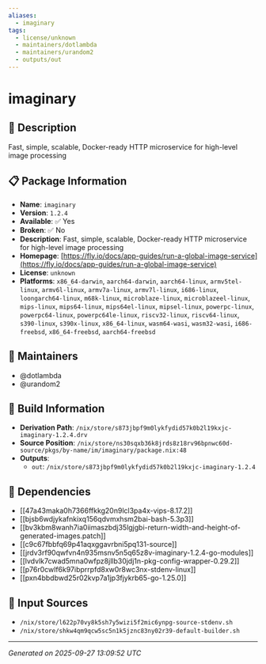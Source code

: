 ```yaml
---
aliases:
  - imaginary
tags:
  - license/unknown
  - maintainers/dotlambda
  - maintainers/urandom2
  - outputs/out
---
```


# imaginary

## 📝 Description

Fast, simple, scalable, Docker-ready HTTP microservice for high-level image processing

## 📋 Package Information

- **Name**: `imaginary`
- **Version**: `1.2.4`
- **Available**: ✅ Yes
- **Broken**: ✅ No
- **Description**: Fast, simple, scalable, Docker-ready HTTP microservice for high-level image processing
- **Homepage**: [https://fly.io/docs/app-guides/run-a-global-image-service](https://fly.io/docs/app-guides/run-a-global-image-service)
- **License**: `unknown`
- **Platforms**: `x86_64-darwin`, `aarch64-darwin`, `aarch64-linux`, `armv5tel-linux`, `armv6l-linux`, `armv7a-linux`, `armv7l-linux`, `i686-linux`, `loongarch64-linux`, `m68k-linux`, `microblaze-linux`, `microblazeel-linux`, `mips-linux`, `mips64-linux`, `mips64el-linux`, `mipsel-linux`, `powerpc-linux`, `powerpc64-linux`, `powerpc64le-linux`, `riscv32-linux`, `riscv64-linux`, `s390-linux`, `s390x-linux`, `x86_64-linux`, `wasm64-wasi`, `wasm32-wasi`, `i686-freebsd`, `x86_64-freebsd`, `aarch64-freebsd`
## 👥 Maintainers

- @dotlambda
- @urandom2


## 🔧 Build Information

- **Derivation Path**: `/nix/store/s873jbpf9m0lykfydid57k0b2l19kxjc-imaginary-1.2.4.drv`
- **Source Position**: `/nix/store/ns30sqxb36k8jrds8z18rv96bpnwc60d-source/pkgs/by-name/im/imaginary/package.nix:48`
- **Outputs**:
  - `out`:  `/nix/store/s873jbpf9m0lykfydid57k0b2l19kxjc-imaginary-1.2.4`

## 🔗 Dependencies

- [[47a43maka0h7366ffkkg20n9lcl3pa4x-vips-8.17.2]]
- [[bjsb6wdjykafnkixq156qdvmxhsm2bai-bash-5.3p3]]
- [[bv3kbm8wanh7ia0iimaszbdj35lgjgbi-return-width-and-height-of-generated-images.patch]]
- [[c9c67fbbfq69p41aqxggavrbni5pq131-source]]
- [[jrdv3rf90qwfvn4n935msnv5n5q65z8v-imaginary-1.2.4-go-modules]]
- [[lvdvlk7cwad5mna0wfpz8jllb30jdj1n-pkg-config-wrapper-0.29.2]]
- [[p76r0cwlf6k97ibprrpfd8xw0r8wc3nx-stdenv-linux]]
- [[pxn4bbdbwd25r02kvp7a1jp3fjykrb65-go-1.25.0]]

## 📁 Input Sources

- `/nix/store/l622p70vy8k5sh7y5wizi5f2mic6ynpg-source-stdenv.sh`
- `/nix/store/shkw4qm9qcw5sc5n1k5jznc83ny02r39-default-builder.sh`

---
*Generated on 2025-09-27 13:09:52 UTC*
